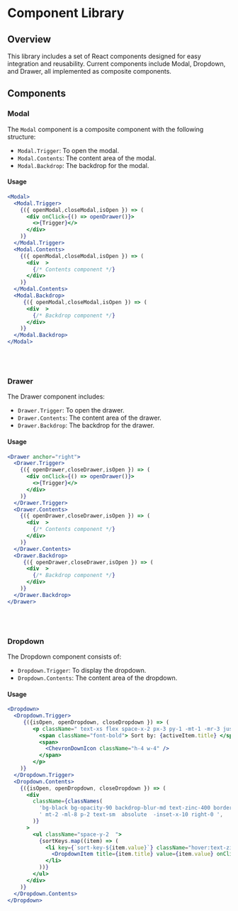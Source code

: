 # Component Library

## Overview
This library includes a set of React components designed for easy integration and reusability. Current components include Modal, Dropdown, and Drawer, all implemented as composite components.

## Components

### Modal
The `Modal` component is a composite component with the following structure:
- `Modal.Trigger`: To open the modal.
- `Modal.Contents`: The content area of the modal.
- `Modal.Backdrop`: The backdrop for the modal.

#### Usage
```jsx
<Modal>
  <Modal.Trigger>
    {({ openModal,closeModal,isOpen }) => (
      <div onClick={() => openDrawer()}>
        <>{Trigger}</>
      </div>
    )}
  </Modal.Trigger>
  <Modal.Contents>
    {({ openModal,closeModal,isOpen }) => (
      <div  > 
        {/* Contents component */}
      </div>
    )}
  </Modal.Contents>
  <Modal.Backdrop>
     {({ openModal,closeModal,isOpen }) => (
      <div  > 
        {/* Backdrop component */}
      </div>
    )}
  </Modal.Backdrop>
</Modal>
```


<br>
<br>

### Drawer
The Drawer component includes:
- `Drawer.Trigger`: To open the drawer.
- `Drawer.Contents`: The content area of the drawer.
- `Drawer.Backdrop`: The backdrop for the drawer.

#### Usage
```jsx
<Drawer anchor="right">
  <Drawer.Trigger>
    {({ openDrawer,closeDrawer,isOpen }) => (
      <div onClick={() => openDrawer()}>
        <>{Trigger}</>
      </div>
    )}
  </Drawer.Trigger>
  <Drawer.Contents>
    {({ openDrawer,closeDrawer,isOpen }) => (
      <div  > 
        {/* Contents component */}
      </div>
    )}
  </Drawer.Contents>
  <Drawer.Backdrop>
     {({ openDrawer,closeDrawer,isOpen }) => (
      <div  > 
        {/* Backdrop component */}
      </div>
    )}
  </Drawer.Backdrop>
</Drawer>
```


<br>
<br>

### Dropdown
The Dropdown component consists of:
- `Dropdown.Trigger`: To display the dropdown.
- `Dropdown.Contents`: The content area of the dropdown.

#### Usage
```jsx
<Dropdown>
  <Dropdown.Trigger>
     {({isOpen, openDropdown, closeDropdown }) => (
        <p className=" text-xs flex space-x-2 px-3 py-1 -mt-1 -mr-3 justify-end items-center hover:bg-gray-600 cursor-pointer rounded-full">
          <span className="font-bold"> Sort by: {activeItem.title} </span>
          <span>
            <ChevronDownIcon className="h-4 w-4" />
          </span>
        </p>
    )}
  </Dropdown.Trigger>
  <Dropdown.Contents>
    {({isOpen, openDropdown, closeDropdown }) => (
      <div
        className={classNames(
          'bg-black bg-opacity-90 backdrop-blur-md text-zinc-400 border border-zinc-600 rounded-lg ',
          ' mt-2 -ml-8 p-2 text-sm  absolute  -inset-x-10 right-0 ',
        )}
      >
        <ul className="space-y-2  ">
          {sortKeys.map((item) => (
            <li key={`sort-key-${item.value}`} className="hover:text-zinc-50  ">
              <DropdownItem title={item.title} value={item.value} onClick={() => closeDropdown()} />
            </li>
          ))}
        </ul>
      </div>
    )}
  </Dropdown.Contents>
</Dropdown>
```


